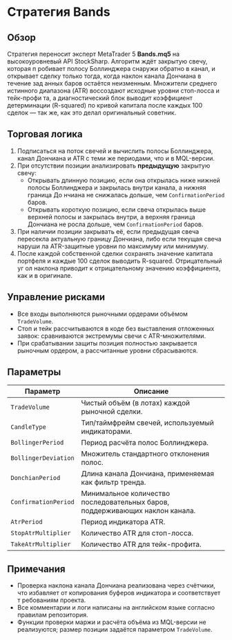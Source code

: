 # Стратегия Bands

## Обзор
Стратегия переносит эксперт MetaTrader 5 **Bands.mq5** на высокоуровневый API StockSharp. Алгоритм ждёт закрытую свечу, которая п
робивает полосу Боллинджера снаружи обратно в канал, и открывает сделку только тогда, когда наклон канала Дончиана в течение зад
анных баров остаётся неизменным. Множители среднего истинного диапазона (ATR) воссоздают исходные уровни стоп-лосса и тейк-профи
та, а диагностический блок выводит коэффициент детерминации (R-squared) по кривой капитала после каждых 100 сделок — так же, как
это делал оригинальный советник.

## Торговая логика
1. Подписаться на поток свечей и вычислить полосы Боллинджера, канал Дончиана и ATR с теми же периодами, что и в MQL-версии.
2. При отсутствии позиции анализировать **предыдущую** закрытую свечу:
   - Открывать длинную позицию, если она открылась ниже нижней полосы Боллинджера и закрылась внутри канала, а нижняя граница До
нчиана не снижалась дольше, чем `ConfirmationPeriod` баров.
   - Открывать короткую позицию, если свеча открылась выше верхней полосы и закрылась внутри, а верхняя граница Дончиана не росла
дольше, чем `ConfirmationPeriod` баров.
3. При наличии позиции закрывать её, если предыдущая свеча пересекла актуальную границу Дончиана, либо если текущая свеча наруши
ла ATR-защитные уровни по максимуму или минимуму.
4. После каждой собственной сделки сохранять значение капитала портфеля и каждые 100 сделок выводить R-squared. Отрицательный уг
ол наклона приводит к отрицательному значению коэффициента, как и в оригинале.

## Управление рисками
- Все входы выполняются рыночными ордерами объёмом `TradeVolume`.
- Стоп и тейк рассчитываются в коде без выставления отложенных заявок: сравниваются экстремумы свечи с ATR-множителями.
- При срабатывании защиты позиция полностью закрывается рыночным ордером, а рассчитанные уровни сбрасываются.

## Параметры
| Параметр | Описание |
|----------|----------|
| `TradeVolume` | Чистый объём (в лотах) каждой рыночной сделки. |
| `CandleType` | Тип/таймфрейм свечей, используемый индикаторами. |
| `BollingerPeriod` | Период расчёта полос Боллинджера. |
| `BollingerDeviation` | Множитель стандартного отклонения полос. |
| `DonchianPeriod` | Длина канала Дончиана, применяемая как фильтр тренда. |
| `ConfirmationPeriod` | Минимальное количество последовательных баров, поддерживающих наклон канала. |
| `AtrPeriod` | Период индикатора ATR. |
| `StopAtrMultiplier` | Количество ATR для стоп-лосса. |
| `TakeAtrMultiplier` | Количество ATR для тейк-профита. |

## Примечания
- Проверка наклона канала Дончиана реализована через счётчики, что избавляет от копирования буферов индикатора и соответствует т
ребованиям проекта.
- Все комментарии и логи написаны на английском языке согласно правилам репозитория.
- Функции проверки маржи и расчёта объёма из MQL-версии не реализуются; размер позиции задаётся параметром `TradeVolume`.
